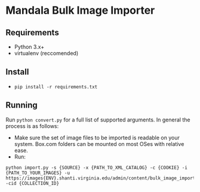 # Mandala Bulk Image Importer

## Requirements
- Python 3.x+
- virtualenv (reccomended)

## Install
-   `pip install -r requirements.txt`

## Running 
Run `python convert.py` for a full list of supported arguments. In general the process is as follows:
- Make sure the set of image files to be imported is readable on your system. Box.com folders can be mounted on most OSes with relative ease.
- Run:
```
python import.py -s {SOURCE} -x {PATH_TO_XML_CATALOG} -c {COOKIE} -i {PATH_TO_YOUR_IMAGES} -u https://images{ENV}.shanti.virginia.edu/admin/content/bulk_image_import/api -cid {COLLECTION_ID}
```
